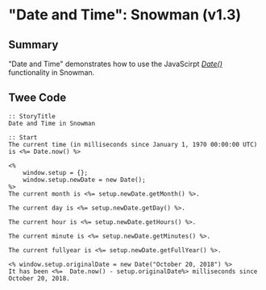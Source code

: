 # "Date and Time": Snowman (v1.3)

## Summary

"Date and Time" demonstrates how to use the JavaScirpt *[Date() ](https://developer.mozilla.org/en-US/docs/Web/JavaScript/Reference/Global_Objects/Date)* functionality in Snowman.

## Twee Code

```
:: StoryTitle
Date and Time in Snowman

:: Start
The current time (in milliseconds since January 1, 1970 00:00:00 UTC) is <%= Date.now() %>

<%
	window.setup = {};
	window.setup.newDate = new Date();
%>
The current month is <%= setup.newDate.getMonth() %>.

The current day is <%= setup.newDate.getDay() %>.

The current hour is <%= setup.newDate.getHours() %>.

The current minute is <%= setup.newDate.getMinutes() %>.

The current fullyear is <%= setup.newDate.getFullYear() %>.

<% window.setup.originalDate = new Date("October 20, 2018") %>
It has been <%=  Date.now() - setup.originalDate%> milliseconds since October 20, 2018.

```
